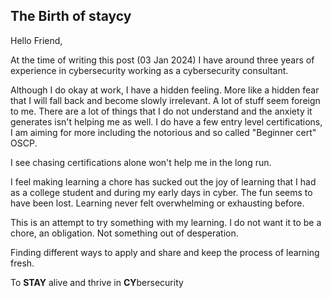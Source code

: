 ## The Birth of staycy

Hello Friend,

At the time of writing this post (03 Jan 2024) I have around three years of experience in cybersecurity working as a cybersecurity consultant.

Although I do okay at work, I have a hidden feeling. More like a hidden fear that I will fall back and become slowly irrelevant.  A lot of stuff seem foreign to me. There are a lot of things that I do not understand and the anxiety it generates isn't helping me as well. I do have a few entry level certifications, I am aiming for more including the notorious and so called "Beginner cert" OSCP.

I see chasing certifications alone won't help me in the long run. 

I feel making learning a chore has sucked out the joy of learning that I had as a college student and during my early days in cyber. The fun seems to have been lost. Learning never felt overwhelming or exhausting before.

This is an attempt to try something with my learning.  I do not want it to be a chore, an obligation. Not something out of desperation.

Finding different ways to apply and share and keep the process of learning fresh.

To **STAY** alive and thrive in **CY**bersecurity


<!---
staycyonline/staycyonline is a ✨ special ✨ repository because its `README.md` (this file) appears on your GitHub profile.
You can click the Preview link to take a look at your changes.
--->
